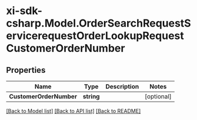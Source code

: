 # xi-sdk-csharp.Model.OrderSearchRequestServicerequestOrderLookupRequestCustomerOrderNumber

## Properties

Name | Type | Description | Notes
------------ | ------------- | ------------- | -------------
**CustomerOrderNumber** | **string** |  | [optional] 

[[Back to Model list]](../README.md#documentation-for-models) [[Back to API list]](../README.md#documentation-for-api-endpoints) [[Back to README]](../README.md)

